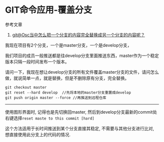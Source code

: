 # GIT命令应用-覆盖分支

参考文章

1. [git@Osc当中怎么把一个分支的内容完全替换成另一个分支的内容呢？](http://www.oschina.net/question/1993919_224813)

我现在项目有2个分支，一个是master分支，一个是develop分支，

我们项目的成员一般推送都是往develop分支里面推送东西，master作为一个稳定版本只隔一段时间发布一个版本。

请问一下，我现在想让develop分支的所有文件覆盖master分支的文件，请问怎么做，就说简单一点，就是替换，但是不删除原有分支，完全替换。

```
git checkout master
git reset --hard develop  //先将本地的master分支重置成develop
git push origin master --force //再推送到远程仓库
```

------

使用图形界面时, 记得也是先切换回master, 然后到develop分支最新的commit处右键选择`reset maste to this commit [hard]`

这个方法适用于长时间推送到某个分支直接其稳定, 不需要与其他分支进行比对, 想直接使用此分支上的代码的情况.